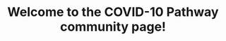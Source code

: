 ---
display-name: "COVID-19"

title: "Welcome to the COVID-10 Pathway community page!"

description: "This special subset of disease pathways is being highlighted during the current COVID-19 crisis. This content is released under a CC0 waiver to be freely used, re-used and distributed. Let us know if you add a new pathway or want to recommend one for this collection. A paper about this project was published in Scientific Data: [Ostaszewski, et al., Scientific data 7.1 (2020): 1-4](http://dx.doi.org/10.1038/s41597-020-0477-8).
A more recent, longer paper from the whole community is available on bioRxiv: [Ostaszewski, et al., bioRxiv 2020.10.26.356014](https://www.biorxiv.org/content/10.1101/2020.10.26.356014v1)."

short-description: "This special subset of disease pathways is being highlighted during the current COVID-19 crisis. This content is released under a CC0 waiver to be freely used, re-used and distributed. Let us know if you add a new pathway or want to recommend one for this collection."

logo: "../assets/img/COVID19-dmap-project.svg"

logo-link: "https://covid.pages.uni.lu/"

support:

contribute: "We are helping to coordinate an international effort to build and curate pathway models relevant to the COVID-19 pandemic. If you find or add a pathway at WikiPathways that should be included in this collection, please let us know. Resources to get started:
- [Growing collection of COVID-19 pathways](https://www.wikipathways.org/index.php/Portal:Disease/COVIDPathways)
- [Published pathway figures related to COVID-19](https://gladstone-bioinformatics.shinyapps.io/shiny-covidpathways/)
- [Protein sequence alignments of SARS-CoV-2](https://alexanderpico.github.io/SARS-CoV-2_Alignments/)
- [COVID-19 disease map initiative](https://covid.pages.uni.lu/map_curation): a broader community of pathway curators working with WikiPathways, Pathway Commons, Reactome, Cell Designer and more.
- [Human Coronavirus protein identifiers](https://egonw.github.io/SARS-CoV-2-Queries/sparql/virusProteinsAll.code.html) and [SARS-CoV-2 protein identifiers](https://egonw.github.io/SARS-CoV-2-Queries/sparql/virusProteins.code.html)
- [PubChem list of the COVID-19 Portal pathways](https://pubchem.ncbi.nlm.nih.gov/#query=coronavirus&tab=pathway)
- [KG COVID-19](https://knowledge-graph-hub.github.io/kg-covid-19-dashboard/): a knowledge graph aggregating many sources as RDF"

community-tag: COVID19
---